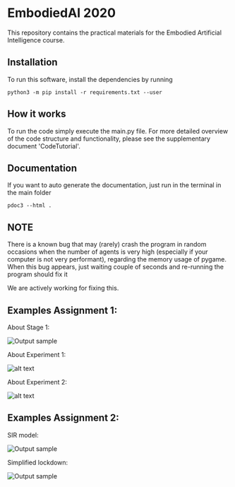 # EmbodiedAI 2020
This repository contains the practical materials for the Embodied Artificial Intelligence course.

## Installation
To run this software, install the dependencies by running

    python3 -m pip install -r requirements.txt --user

## How it works
To run the code simply execute the main.py file. For more detailed overview of the code structure and functionality, please see the supplementary document 'CodeTutorial'.

## Documentation
If you want to auto generate the documentation, just run in the terminal in the main folder
    
    pdoc3 --html .


## NOTE

There is a known bug that may (rarely) crash the program in random occasions when the number of agents is very high 
(especially if your computer is not very performant), regarding the memory usage of pygame.
When this bug appears, just waiting couple of seconds and re-running the program should
fix it

We are actively working for fixing this. 


## Examples Assignment 1: 

About Stage 1:

![Output sample](gifs/Assignment1/demo_pt0.gif)


About Experiment 1:


![alt text](gifs/Assignment1/demo_pt1.PNG)


About Experiment 2:


![alt text](gifs/Assignment1/demo_pt2.png)



## Examples Assignment 2:

SIR model:

![Output sample](gifs/Assignment2/covid.gif)

Simplified lockdown:

![Output sample](gifs/Assignment2/covid1.gif)

